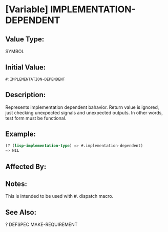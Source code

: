 # [Variable] IMPLEMENTATION-DEPENDENT

## Value Type:

SYMBOL

## Initial Value:

`#:IMPLEMENTATION-DEPENDENT`

## Description:
Represents implementation dependent bahavior.
Return value is ignored, just checking unexpected signals and unexpected outputs.
In other words, test form must be functional.

## Example:
```lisp
(? (lisp-implementation-type) => #.implementation-dependent)
=> NIL
```

## Affected By:

## Notes:
This is intended to be used with #. dispatch macro.

## See Also:

?
DEFSPEC
MAKE-REQUIREMENT
